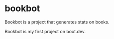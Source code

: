 # bookbot
Bookbot is a project that generates stats on books.

Bookbot is my first project on boot.dev.
